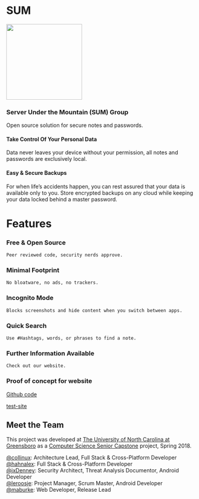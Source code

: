 # SUM
<img src="https://github.com/Collinux/sum-calendaring/blob/master/images/sum-logo.png?raw=true" width="200">

### Server Under the Mountain (SUM) Group
Open source solution for secure notes and passwords.

#### Take Control Of Your Personal Data
Data never leaves your device without your permission, all notes and passwords are exclusively local. 

#### Easy & Secure Backups 
For when life’s accidents happen, you can rest assured that your data is available only to you. 
Store encrypted backups on any cloud while keeping your data locked behind a master password.

# Features
### Free & Open Source
    Peer reviewed code, security nerds approve. 
### Minimal Footprint
    No bloatware, no ads, no trackers.
### Incognito Mode
    Blocks screenshots and hide content when you switch between apps.
### Quick Search
    Use #Hashtags, words, or phrases to find a note.
### Further Information Available
    Check out our website.
### Proof of concept for website
[Github code](https://github.com/Maburke/test-website)

[test-site](https://maburke.github.io/test-website/)


## Meet the Team
This project was developed at [The University of North Carolina at Greensboro](https://www.uncg.edu/) as a [Computer Science Senior Capstone](https://www.uncg.edu/cmp/) project, Spring 2018.

<a href="https://github.com/collinux">@collinux</a>: Architecture Lead, Full Stack & Cross-Platform Developer </br>
<a href="https://github.com/hahnalex">@hahnalex</a>: Full Stack & Cross-Platform Developer </br>
<a href="https://github.com/jxDenney">@jxDenney</a>: Security Architect, Threat Analysis Documentor, Android Developer </br>
<a href="https://github.com/leroosje">@leroosje</a>: Project Manager, Scrum Master, Android Developer </br>
<a href="https://github.com/maburke">@maburke</a>: Web Developer, Release Lead </br>
